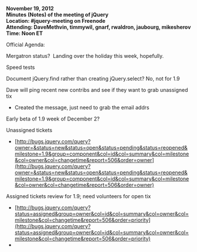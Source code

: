 ****November 19, 2012  
 Minutes (Notes) of the meeting of jQuery  
 Location: \#jquery-meeting on Freenode  
 Attending: DaveMethvin, t**immywil, gnarf, rwaldron, jaubourg,
mikesherov**  
 Time: Noon ET****

Official Agenda:

Mergatron status?  Landing over the holiday this week, hopefully.

Speed tests

Document jQuery.find rather than creating jQuery.select? No, not for 1.9

Dave will ping recent new contribs and see if they want to grab
unassigned tix

-   Created the message, just need to grab the email addrs

Early beta of 1.9 week of December 2?

Unassigned tickets

-   [http://bugs.jquery.com/query?owner=&status=new&status=open&status=pending&status=reopened&milestone=1.9&group=component&col=id&col=summary&col=milestone&col=owner&col=changetime&report=506&order=owner](http://bugs.jquery.com/query?owner=&status=new&status=open&status=pending&status=reopened&milestone=1.9&group=component&col=id&col=summary&col=milestone&col=owner&col=changetime&report=506&order=owner)

Assigned tickets review for 1.9; need volunteers for open tix

-   [http://bugs.jquery.com/query?status=assigned&group=owner&col=id&col=summary&col=owner&col=milestone&col=changetime&report=506&order=priority](http://bugs.jquery.com/query?status=assigned&group=owner&col=id&col=summary&col=owner&col=milestone&col=changetime&report=506&order=priority)
-   
